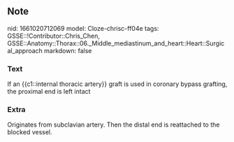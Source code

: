 ## Note
nid: 1661020712069
model: Cloze-chrisc-ff04e
tags: GSSE::!Contributor::Chris_Chen, GSSE::Anatomy::Thorax::06._Middle_mediastinum_and_heart::Heart::Surgical_approach
markdown: false

### Text
<div class='toggle'>
  If an {{c1::internal thoracic artery}} graft is used in coronary
  bypass grafting, the proximal end is left intact
</div>

### Extra
<p id="19a67c83-5ca2-4d8e-b266-65f6d075c494" class="">Originates
from subclavian artery. Then the distal end is reattached to the
blocked vessel.
